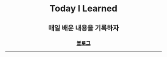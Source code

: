 <div align="center">
  
# Today I Learned
  
## 매일 배운 내용을 기록하자
### [블로그](https://velog.io/@letgodchan0)

___
</div>

